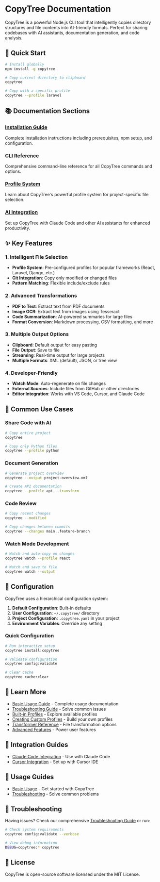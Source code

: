 # CopyTree Documentation

CopyTree is a powerful Node.js CLI tool that intelligently copies directory structures and file contents into AI-friendly formats. Perfect for sharing codebases with AI assistants, documentation generation, and code analysis.

## 🚀 Quick Start

```bash
# Install globally
npm install -g copytree

# Copy current directory to clipboard
copytree

# Copy with a specific profile
copytree --profile laravel
```

## 📚 Documentation Sections

### [Installation Guide](./installation/installation-guide.md)
Complete installation instructions including prerequisites, npm setup, and configuration.

### [CLI Reference](./cli/copytree-reference.md)
Comprehensive command-line reference for all CopyTree commands and options.

### [Profile System](./profiles/profile-overview.md)
Learn about CopyTree's powerful profile system for project-specific file selection.

### [AI Integration](./installation/claude-integration.md)
Set up CopyTree with Claude Code and other AI assistants for enhanced productivity.


## ✨ Key Features

### 1. **Intelligent File Selection**
- **Profile System**: Pre-configured profiles for popular frameworks (React, Laravel, Django, etc.)
- **Git Integration**: Copy only modified or changed files
- **Pattern Matching**: Flexible include/exclude rules

### 2. **Advanced Transformations**
- **PDF to Text**: Extract text from PDF documents
- **Image OCR**: Extract text from images using Tesseract
- **Code Summarization**: AI-powered summaries for large files
- **Format Conversion**: Markdown processing, CSV formatting, and more

### 3. **Multiple Output Options**
- **Clipboard**: Default output for easy pasting
- **File Output**: Save to file
- **Streaming**: Real-time output for large projects
- **Multiple Formats**: XML (default), JSON, or tree view

### 4. **Developer-Friendly**
- **Watch Mode**: Auto-regenerate on file changes
- **External Sources**: Include files from GitHub or other directories
- **Editor Integration**: Works with VS Code, Cursor, and Claude Code

## 🎯 Common Use Cases

### Share Code with AI
```bash
# Copy entire project
copytree

# Copy only Python files
copytree --profile python
```

### Document Generation
```bash
# Generate project overview
copytree --output project-overview.xml

# Create API documentation
copytree --profile api --transform
```

### Code Review
```bash
# Copy recent changes
copytree --modified

# Copy changes between commits
copytree --changes main..feature-branch
```

### Watch Mode Development
```bash
# Watch and auto-copy on changes
copytree watch --profile react

# Watch and save to file
copytree watch --output
```

## 🔧 Configuration

CopyTree uses a hierarchical configuration system:

1. **Default Configuration**: Built-in defaults
2. **User Configuration**: `~/.copytree/` directory
3. **Project Configuration**: `.copytree.yaml` in your project
4. **Environment Variables**: Override any setting

### Quick Configuration
```bash
# Run interactive setup
copytree install:copytree

# Validate configuration
copytree config:validate

# Clear cache
copytree cache:clear
```

## 📖 Learn More

- [Basic Usage Guide](./usage/basic-usage.md) - Complete usage documentation
- [Troubleshooting Guide](./usage/troubleshooting.md) - Solve common issues
- [Built-in Profiles](./profiles/builtin-profiles.md) - Explore available profiles
- [Creating Custom Profiles](./profiles/profile-creation-guide.md) - Build your own profiles
- [Transformer Reference](./profiles/transformer-reference.md) - File transformation options
- [Advanced Features](./profiles/profile-advanced.md) - Power user features

## 🤝 Integration Guides

- [Claude Code Integration](./installation/claude-integration.md) - Use with Claude Code
- [Cursor Integration](./installation/cursor-integration.md) - Set up with Cursor IDE

## 📘 Usage Guides

- [Basic Usage](./usage/basic-usage.md) - Get started with CopyTree
- [Troubleshooting](./usage/troubleshooting.md) - Solve common problems

## 🐛 Troubleshooting

Having issues? Check our comprehensive [Troubleshooting Guide](./usage/troubleshooting.md) or run:

```bash
# Check system requirements
copytree config:validate --verbose

# View debug information
DEBUG=copytree:* copytree
```

## 📄 License

CopyTree is open-source software licensed under the MIT License.